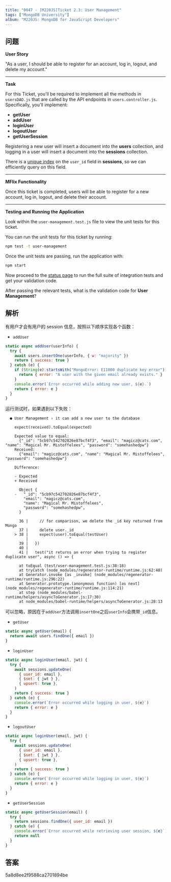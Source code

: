 ```yaml
---
title: "0047 - [M220JS]Ticket 2.3: User Management"
tags: ["MongoDB University"]
album: "M220JS: MongoDB for JavaScript Developers"
---
```


## 问题

**User Story**

"As a user, I should be able to register for an account, log in, logout, and delete my account."

---

**Task**

For this Ticket, you'll be required to implement all the methods in `usersDAO.js` that are called by the API endpoints in `users.controller.js`. Specifically, you'll implement:

- **getUser**
- **addUser**
- **loginUser**
- **logoutUser**
- **getUserSession**

Registering a new user will insert a document into the **users** collection, and logging in a user will insert a document into the **sessions** collection.

There is a [unique index](https://docs.mongodb.com/manual/core/index-unique) on the `user_id` field in **sessions**, so we can efficiently query on this field.

---

**MFlix Functionality**

Once this ticket is completed, users will be able to register for a new account, log in, logout, and delete their account.

---

**Testing and Running the Application**

Look within the `user-management.test.js` file to view the unit tests for this ticket.

You can run the unit tests for this ticket by running:

```bash
npm test -t user-management
```

Once the unit tests are passing, run the application with:

```bash
npm start
```

Now proceed to the [status page](http://localhost:5000/status) to run the full suite of integration tests and get your validation code.

After passing the relevant tests, what is the validation code for **User Management**?

<!--more-->

## 解析

有用户才会有用户的 session 信息，按照以下顺序实现各个函数：

- `addUser`

```js
static async addUser(userInfo) {
  try {
    await users.insertOne(userInfo, { w: "majority" })
    return { success: true }
  } catch (e) {
    if (String(e).startsWith("MongoError: E11000 duplicate key error")) {
      return { error: "A user with the given email already exists." }
    }
    console.error(`Error occurred while adding new user, ${e}.`)
    return { error: e }
  }
}
```

运行测试时，如果遇到以下失败：

```
  ● User Management › it can add a new user to the database

    expect(received).toEqual(expected)

    Expected value to equal:
      {"_id": "5cb97c542702826e87bcf4f3", "email": "magicz@cats.com", "name": "Magical Mr. Mistoffelees", "password": "somehashedpw"}
    Received:
      {"email": "magicz@cats.com", "name": "Magical Mr. Mistoffelees", "password": "somehashedpw"}

    Difference:

    - Expected
    + Received

      Object {
    -   "_id": "5cb97c542702826e87bcf4f3",
        "email": "magicz@cats.com",
        "name": "Magical Mr. Mistoffelees",
        "password": "somehashedpw",
      }

      36 |     // for comparison, we delete the _id key returned from Mongo
      37 |     delete user._id
    > 38 |     expect(user).toEqual(testUser)
         |                  ^
      39 |   })
      40 |
      41 |   test("it returns an error when trying to register duplicate user", async () => {

      at toEqual (test/user-management.test.js:38:18)
      at tryCatch (node_modules/regenerator-runtime/runtime.js:62:40)
      at Generator.invoke [as _invoke] (node_modules/regenerator-runtime/runtime.js:296:22)
      at Generator.prototype.(anonymous function) [as next] (node_modules/regenerator-runtime/runtime.js:114:21)
      at step (node_modules/babel-runtime/helpers/asyncToGenerator.js:17:30)
      at node_modules/babel-runtime/helpers/asyncToGenerator.js:28:13
```

可以忽略，原因在于`addUser`方法调用`insertOne`之后`userInfo`会携带`_id`信息。

- `getUser`

```js
static async getUser(email) {
  return await users.findOne({ email })
}
```

- `loginUser`

```js
static async loginUser(email, jwt) {
  try {
    await sessions.updateOne(
      { user_id: email },
      { $set: { jwt } },
      { upsert: true },
    )
    return { success: true }
  } catch (e) {
    console.error(`Error occurred while logging in user, ${e}`)
    return { error: e }
  }
}
```

- `logoutUser`

```js
static async loginUser(email, jwt) {
  try {
    await sessions.updateOne(
      { user_id: email },
      { $set: { jwt } },
      { upsert: true },
    )
    return { success: true }
  } catch (e) {
    console.error(`Error occurred while logging in user, ${e}`)
    return { error: e }
  }
}
```

- `getUserSession`

```js
static async getUserSession(email) {
  try {
    return sessions.findOne({ user_id: email })
  } catch (e) {
    console.error(`Error occurred while retrieving user session, ${e}`)
    return null
  }
}
```

## 答案

5a8d8ee2f9588ca2701894be
